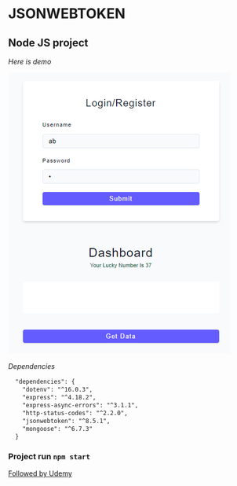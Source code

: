 # JSONWEBTOKEN

## Node JS project

_*Here is demo*_

![jsonwebtoke](demo.png 'demo')

_*Dependencies*_

```
  "dependencies": {
    "dotenv": "^16.0.3",
    "express": "^4.18.2",
    "express-async-errors": "^3.1.1",
    "http-status-codes": "^2.2.0",
    "jsonwebtoken": "^8.5.1",
    "mongoose": "^6.7.3"
  }
```

### Project run `npm start`

[Followed by Udemy](https://www.udemy.com/)
